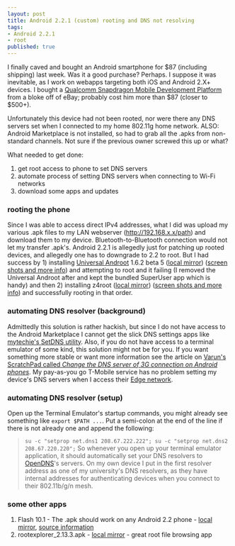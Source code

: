 ```yaml
---
layout: post
title: Android 2.2.1 (custom) rooting and DNS not resolving
tags:
- Android 2.2.1
- root
published: true
---
```

I finally caved and bought an Android smartphone for $87 (including shipping) last week.
Was it a good purchase? Perhaps. I suppose it was inevitable, as I work on webapps targeting both iOS
and Android 2.X+ devices. I bought a
[Qualcomm Snapdragon Mobile Development Platform](http://www.cnx-software.com/2011/01/21/qualcomm-snapdragon-mobile-development-platform-available/)
from a bloke off of eBay; probably cost him more than $87 (closer to $500+).

Unfortunately this device had not been rooted, nor were there any DNS servers set when I connected to my home 802.11g
home network. ALSO: Android Marketplace is not installed, so had to grab all the .apks from non-standard channels.
Not sure if the previous owner screwed this up or what?

What needed to get done:

1. get root access to phone to set DNS servers
2. automate process of setting DNS servers when connecting to Wi-Fi networks
3. download some apps and updates

### rooting the phone

Since I was able to access direct IPv4 addresses, what I did was upload my various .apk files to my LAN
webserver (http://192.168.x.x/path) and download them to my device. Bluetooth-to-Bluetooth connection would not let my
transfer .apk\'s. Android 2.2.1 is allegedly just for patching up rooted devices, and allegedly one has to downgrade
to 2.2 to root. But I had success by 1) installing [Universal Androot](http://blog.23corner.com/tag/universalandroot/)
1.6.2 beta 5 ([local mirror](https://docs.google.com/folder/d/0B0yT30uCaFvvcVhpaHFmcy1BMWs/edit?pli=1#docId=0B0yT30uCaFvvR2g4WHB6UEJUWVU))
([screen shots and more info](http://blog.varunkumar.me/2010/08/one-click-root-for-nexus-one.html))
and attempting to root and it failing (I removed the Universal Androot after and kept the bundled SuperUser app which is handy)
and then 2) installing z4root ([local mirror](https://docs.google.com/folder/d/0B0yT30uCaFvvcVhpaHFmcy1BMWs/edit?pli=1#docId=0B0yT30uCaFvvZDRyc3dwMlozVzQ))
([screen shots and more info](http://forum.xda-developers.com/showthread.php?t=833953))
and successfully rooting in that order.


### automating DNS resolver (background)

Admittedly this solution is rather hackish, but since I do not have access to the Android Marketplace I cannot
get the slick DNS settings apps like [mytechie\'s SetDNS utility](https://market.android.com/details?id=uk.co.mytechie.setDNS&hl=en).
Also, if you do not have access to a terminal emulator of some kind, this solution might not be for you. If you want something more
stable or want more information see the article on [Varun\'s ScratchPad called _Change the DNS server of 3G connection on Android phones_](http://blog.varunkumar.me/2010/09/how-to-change-dns-server-of-3g.html).
My pay-as-you go T-Mobile service has no problem setting my device\'s DNS servers when I access their
[Edge network](http://en.wikipedia.org/wiki/Enhanced_Data_Rates_for_GSM_Evolution).


### automating DNS resolver (setup)

Open up the Terminal Emulator\'s startup commands, you might already see something like `export $PATH ...`. Put a semi-colon at the end
of the line if there is not already one and append the following:
> `su -c "setprop net.dns1 208.67.222.222"; su -c "setprop net.dns2 208.67.220.220";`
So whenever you open up your terminal emulator application, it should automatically set your DNS resolvers to
[OpenDNS](http://www.opendns.com/)\'s servers. On my own device I put in the first resolver address as one of my
university\'s DNS resolvers, as they have internal addresses for authenticating devices when you connect to their 802.11b/g/n mesh.


### some other apps

1. Flash 10.1 - The .apk should work on any Android 2.2
phone - [local mirror](https://docs.google.com/file/d/0B0yT30uCaFvvZUhaQVdJNjJJUEU/edit?pli=1),
[source information](http://www.droid-life.com/2010/08/23/download-official-flash-10-1-v10-1-92-8-for-froyo-now/)
2. rootexplorer_2.13.3.apk -
[local mirror](https://docs.google.com/file/d/0B0yT30uCaFvvMzhuYkxQV0FzNFU/edit?pli=1) - great root file browsing app
